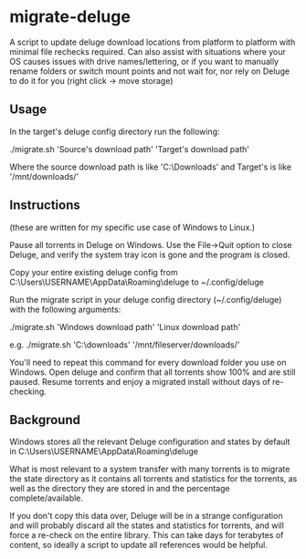 # migrate-deluge
A script to update deluge download locations from platform to platform with minimal file rechecks required. Can also assist with situations where your OS causes issues with drive names/lettering, or if you want to manually rename folders or switch mount points and not wait for, nor rely on Deluge to do it for you (right click -> move storage)
## Usage
In the target's deluge config directory run the following:

./migrate.sh 'Source's download path' 'Target's download path'

Where the source download path is like 'C:\Downloads\' and Target's is like '/mnt/downloads/'

## Instructions
(these are written for my specific use case of Windows to Linux.)

Pause all torrents in Deluge on Windows. Use the File->Quit option to close Deluge, and verify the system tray icon is gone and the program is closed.

Copy your entire existing deluge config from C:\Users\USERNAME\AppData\Roaming\deluge to ~/.config/deluge

Run the migrate script in your deluge config directory (~/.config/deluge) with the following arguments:

./migrate.sh 'Windows download path' 'Linux download path'

e.g. ./migrate.sh 'C:\downloads\' '/mnt/fileserver/downloads/'

You'll need to repeat this command for every download folder you use on Windows. 
Open deluge and confirm that all torrents show 100% and are still paused. Resume torrents and enjoy a migrated install without days of re-checking.

## Background

Windows stores all the relevant Deluge configuration and states by default in C:\Users\USERNAME\AppData\Roaming\deluge 

What is most relevant to a system transfer with many torrents is to migrate the state directory as it contains all torrents and statistics for the torrents, as well as the directory they are stored in and the percentage complete/available. 

If you don't copy this data over, Deluge will be in a strange configuration and will probably discard all the states and statistics for torrents, and will force a re-check on the entire library. This can take days for terabytes of content, so ideally a script to update all references would be helpful.
